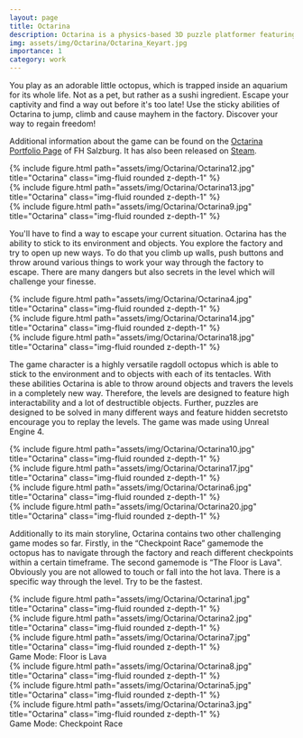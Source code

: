 ```yaml
---
layout: page
title: Octarina
description: Octarina is a physics-based 3D puzzle platformer featuring a trapped little octopus who must find a way out and escape out of a sushi factory site.
img: assets/img/Octarina/Octarina_Keyart.jpg
importance: 1
category: work
---
```


You play as an adorable little octopus, which is trapped inside an aquarium for its whole life. Not as a pet, but rather as a sushi ingredient. Escape your captivity and find a way out before it's too late! Use the sticky abilities of Octarina to jump, climb and cause mayhem in the factory. Discover your way to regain freedom!

Additional information about the game can be found on the <a href="https://portfolio.fh-salzburg.ac.at/projects/2020-carotic">Octarina Portfolio Page</a> of FH Salzburg. It has also been released on <a href="https://store.steampowered.com/app/1503280/Octarina/">Steam</a>.

<div class="row">
    <div class="col-sm mt-3 mt-md-0">
        {% include figure.html path="assets/img/Octarina/Octarina12.jpg" title="Octarina" class="img-fluid rounded z-depth-1" %}
    </div>
    <div class="col-sm mt-3 mt-md-0">
        {% include figure.html path="assets/img/Octarina/Octarina13.jpg" title="Octarina" class="img-fluid rounded z-depth-1" %}
    </div>
    <div class="col-sm mt-3 mt-md-0">
        {% include figure.html path="assets/img/Octarina/Octarina9.jpg" title="Octarina" class="img-fluid rounded z-depth-1" %}
    </div>
</div>

You'll have to find a way to escape your current situation. Octarina has the ability to stick to its environment and objects. You explore the factory and try to open up new ways. To do that you climb up walls, push buttons and throw around various things to work your way through the factory to escape. There are many dangers but also secrets in the level which will challenge your finesse.

<div class="row">
    <div class="col-sm mt-3 mt-md-0">
        {% include figure.html path="assets/img/Octarina/Octarina4.jpg" title="Octarina" class="img-fluid rounded z-depth-1" %}
    </div>
    <div class="col-sm mt-3 mt-md-0">
        {% include figure.html path="assets/img/Octarina/Octarina14.jpg" title="Octarina" class="img-fluid rounded z-depth-1" %}
    </div>
    <div class="col-sm mt-3 mt-md-0">
        {% include figure.html path="assets/img/Octarina/Octarina18.jpg" title="Octarina" class="img-fluid rounded z-depth-1" %}
    </div>
</div>

The game character is a highly versatile ragdoll octopus which is able to stick to the environment and to objects with each of its tentacles. With these abilities Octarina is able to throw around objects and travers the levels in a completely new way. Therefore, the levels are designed to feature high interactability and a lot of destructible objects. Further, puzzles are designed to be solved in many different ways and feature hidden secretsto encourage you to replay the levels. The game was made using Unreal Engine 4.

<div class="row">
    <div class="col-sm mt-3 mt-md-0">
        {% include figure.html path="assets/img/Octarina/Octarina10.jpg" title="Octarina" class="img-fluid rounded z-depth-1" %}
    </div>
</div>

<div class="row">
    <div class="col-sm mt-3 mt-md-0">
        {% include figure.html path="assets/img/Octarina/Octarina17.jpg" title="Octarina" class="img-fluid rounded z-depth-1" %}
    </div>
    <div class="col-sm mt-3 mt-md-0">
        {% include figure.html path="assets/img/Octarina/Octarina6.jpg" title="Octarina" class="img-fluid rounded z-depth-1" %}
    </div>
    <div class="col-sm mt-3 mt-md-0">
        {% include figure.html path="assets/img/Octarina/Octarina20.jpg" title="Octarina" class="img-fluid rounded z-depth-1" %}
    </div>
</div>

Additionally to its main storyline, Octarina contains two other challenging game modes so far. Firstly, in the “Checkpoint Race” gamemode the octopus has to navigate through the factory and reach different checkpoints within a certain timeframe. The second gamemode is “The Floor is Lava". Obviously you are not allowed to touch or fall into the hot lava. There is a specific way through the level. Try to be the fastest.

<div class="row">
    <div class="col-sm mt-3 mt-md-0">
        {% include figure.html path="assets/img/Octarina/Octarina1.jpg" title="Octarina" class="img-fluid rounded z-depth-1" %}
    </div>
    <div class="col-sm mt-3 mt-md-0">
        {% include figure.html path="assets/img/Octarina/Octarina2.jpg" title="Octarina" class="img-fluid rounded z-depth-1" %}
    </div>
    <div class="col-sm mt-3 mt-md-0">
        {% include figure.html path="assets/img/Octarina/Octarina7.jpg" title="Octarina" class="img-fluid rounded z-depth-1" %}
    </div>
</div>
<div class="caption">
    Game Mode: Floor is Lava
</div>

<div class="row">
    <div class="col-sm mt-3 mt-md-0">
        {% include figure.html path="assets/img/Octarina/Octarina8.jpg" title="Octarina" class="img-fluid rounded z-depth-1" %}
    </div>
    <div class="col-sm mt-3 mt-md-0">
        {% include figure.html path="assets/img/Octarina/Octarina5.jpg" title="Octarina" class="img-fluid rounded z-depth-1" %}
    </div>
    <div class="col-sm mt-3 mt-md-0">
        {% include figure.html path="assets/img/Octarina/Octarina3.jpg" title="Octarina" class="img-fluid rounded z-depth-1" %}
    </div>
</div>
<div class="caption">
    Game Mode: Checkpoint Race
</div>